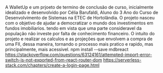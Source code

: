 A WalletUp e um prjoeto de termino de conclusão de curso, inicialmente idealizado e desenvolvido
por Célia Barufaldi, Aluno do 3 Ano do Curso de Desenvolvimento de Sistemas na ETEC de Hortolândia.
O projeto nasceu com o objetivo de ajudar a democratizar o mundo dos investimentos em fundos imobiliarios.
tendo em vista que uma parte consideravel da população não investe por falta de conhecimento financeiro.
O intuito do projeto e realizar os calculos e as projeções que envolvem a compra de uma FII, dessa maneira,
tornando o processo mais pratico e rapido, mas principalmente, mais acessivel.
npm install --save mdbreact
https://stackoverflow.com/questions/63124161/attempted-import-error-switch-is-not-exported-from-react-router-dom
https://serverless-stack.com/chapters/create-a-login-page.html